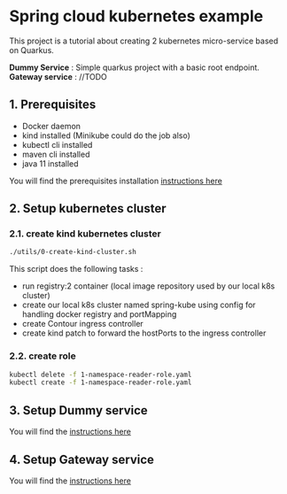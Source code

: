 # Spring cloud kubernetes example

This project is a tutorial about creating 2 kubernetes micro-service based on Quarkus.

**Dummy Service** : Simple quarkus project with a basic root endpoint.  
**Gateway service** : //TODO

## 1. Prerequisites
* Docker daemon
* kind installed (Minikube could do the job also)
* kubectl cli installed
* maven cli installed
* java 11 installed

You will find the prerequisites installation [instructions here](utils/setup-tools/README.md)

## 2. Setup kubernetes cluster

### 2.1. create kind kubernetes cluster 
```bash
./utils/0-create-kind-cluster.sh
```

This script does the following tasks :
* run registry:2 container (local image repository used by our local k8s cluster)
* create our local k8s cluster named spring-kube using config for handling docker registry and portMapping
* create Contour ingress controller
* create kind patch to forward the hostPorts to the ingress controller

### 2.2. create role
```bash
kubectl delete -f 1-namespace-reader-role.yaml
kubectl create -f 1-namespace-reader-role.yaml
```

## 3. Setup Dummy service

You will find the [instructions here](dummy-service/README.md)

## 4. Setup Gateway service

You will find the [instructions here](gateway-service/README.md)
